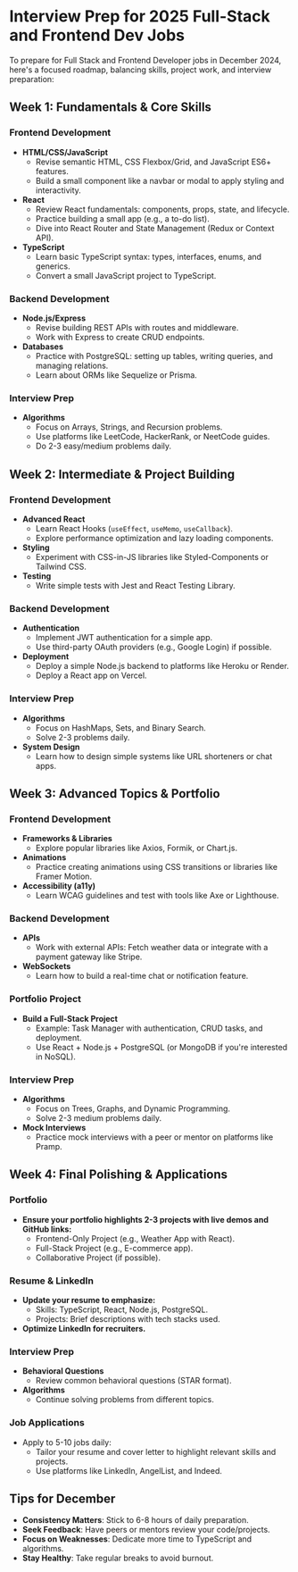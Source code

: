# Interview Prep for 2025 Full-Stack and Frontend Dev Jobs

To prepare for Full Stack and Frontend Developer jobs in December 2024, here's a focused roadmap, balancing skills, project work, and interview preparation:

## Week 1: Fundamentals & Core Skills

### Frontend Development
- **HTML/CSS/JavaScript**
  - Revise semantic HTML, CSS Flexbox/Grid, and JavaScript ES6+ features.
  - Build a small component like a navbar or modal to apply styling and interactivity.
- **React**
  - Review React fundamentals: components, props, state, and lifecycle.
  - Practice building a small app (e.g., a to-do list).
  - Dive into React Router and State Management (Redux or Context API).
- **TypeScript**
  - Learn basic TypeScript syntax: types, interfaces, enums, and generics.
  - Convert a small JavaScript project to TypeScript.

### Backend Development
- **Node.js/Express**
  - Revise building REST APIs with routes and middleware.
  - Work with Express to create CRUD endpoints.
- **Databases**
  - Practice with PostgreSQL: setting up tables, writing queries, and managing relations.
  - Learn about ORMs like Sequelize or Prisma.

### Interview Prep
- **Algorithms**
  - Focus on Arrays, Strings, and Recursion problems.
  - Use platforms like LeetCode, HackerRank, or NeetCode guides.
  - Do 2-3 easy/medium problems daily.

## Week 2: Intermediate & Project Building

### Frontend Development
- **Advanced React**
  - Learn React Hooks (`useEffect`, `useMemo`, `useCallback`).
  - Explore performance optimization and lazy loading components.
- **Styling**
  - Experiment with CSS-in-JS libraries like Styled-Components or Tailwind CSS.
- **Testing**
  - Write simple tests with Jest and React Testing Library.

### Backend Development
- **Authentication**
  - Implement JWT authentication for a simple app.
  - Use third-party OAuth providers (e.g., Google Login) if possible.
- **Deployment**
  - Deploy a simple Node.js backend to platforms like Heroku or Render.
  - Deploy a React app on Vercel.

### Interview Prep
- **Algorithms**
  - Focus on HashMaps, Sets, and Binary Search.
  - Solve 2-3 problems daily.
- **System Design**
  - Learn how to design simple systems like URL shorteners or chat apps.

## Week 3: Advanced Topics & Portfolio

### Frontend Development
- **Frameworks & Libraries**
  - Explore popular libraries like Axios, Formik, or Chart.js.
- **Animations**
  - Practice creating animations using CSS transitions or libraries like Framer Motion.
- **Accessibility (a11y)**
  - Learn WCAG guidelines and test with tools like Axe or Lighthouse.

### Backend Development
- **APIs**
  - Work with external APIs: Fetch weather data or integrate with a payment gateway like Stripe.
- **WebSockets**
  - Learn how to build a real-time chat or notification feature.

### Portfolio Project
- **Build a Full-Stack Project**
  - Example: Task Manager with authentication, CRUD tasks, and deployment.
  - Use React + Node.js + PostgreSQL (or MongoDB if you're interested in NoSQL).

### Interview Prep
- **Algorithms**
  - Focus on Trees, Graphs, and Dynamic Programming.
  - Solve 2-3 medium problems daily.
- **Mock Interviews**
  - Practice mock interviews with a peer or mentor on platforms like Pramp.

## Week 4: Final Polishing & Applications

### Portfolio
- **Ensure your portfolio highlights 2-3 projects with live demos and GitHub links:**
  - Frontend-Only Project (e.g., Weather App with React).
  - Full-Stack Project (e.g., E-commerce app).
  - Collaborative Project (if possible).

### Resume & LinkedIn
- **Update your resume to emphasize:**
  - Skills: TypeScript, React, Node.js, PostgreSQL.
  - Projects: Brief descriptions with tech stacks used.
- **Optimize LinkedIn for recruiters.**

### Interview Prep
- **Behavioral Questions**
  - Review common behavioral questions (STAR format).
- **Algorithms**
  - Continue solving problems from different topics.

### Job Applications
- Apply to 5-10 jobs daily:
  - Tailor your resume and cover letter to highlight relevant skills and projects.
  - Use platforms like LinkedIn, AngelList, and Indeed.

## Tips for December
- **Consistency Matters**: Stick to 6-8 hours of daily preparation.
- **Seek Feedback**: Have peers or mentors review your code/projects.
- **Focus on Weaknesses**: Dedicate more time to TypeScript and algorithms.
- **Stay Healthy**: Take regular breaks to avoid burnout.
